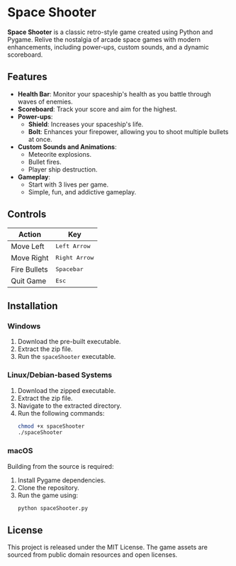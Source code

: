 
# Space Shooter

**Space Shooter** is a classic retro-style game created using Python and Pygame. Relive the nostalgia of arcade space games with modern enhancements, including power-ups, custom sounds, and a dynamic scoreboard.

## Features

- **Health Bar**: Monitor your spaceship's health as you battle through waves of enemies.
- **Scoreboard**: Track your score and aim for the highest.
- **Power-ups**:
  - **Shield**: Increases your spaceship's life.
  - **Bolt**: Enhances your firepower, allowing you to shoot multiple bullets at once.
- **Custom Sounds and Animations**:
  - Meteorite explosions.
  - Bullet fires.
  - Player ship destruction.
- **Gameplay**:
  - Start with 3 lives per game.
  - Simple, fun, and addictive gameplay.

## Controls

| Action       | Key                  |
|--------------|----------------------|
| Move Left    | <kbd>Left Arrow</kbd> |
| Move Right   | <kbd>Right Arrow</kbd> |
| Fire Bullets | <kbd>Spacebar</kbd>   |
| Quit Game    | <kbd>Esc</kbd>        |

## Installation

### Windows

1. Download the pre-built executable.
2. Extract the zip file.
3. Run the `spaceShooter` executable.

### Linux/Debian-based Systems

1. Download the zipped executable.
2. Extract the zip file.
3. Navigate to the extracted directory.
4. Run the following commands:
   ```bash
   chmod +x spaceShooter
   ./spaceShooter
   ```

### macOS

Building from the source is required:

1. Install Pygame dependencies.
2. Clone the repository.
3. Run the game using:
   ```bash
   python spaceShooter.py
   ```


## License

This project is released under the MIT License. The game assets are sourced from public domain resources and open licenses.
